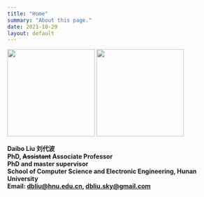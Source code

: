 ```yaml
---
title: "Home"
summary: "About this page."
date: 2021-10-29
layout: default
---
```

<img src="https://user-images.githubusercontent.com/13343253/147853521-d2bedb4d-bab5-483f-9ed2-a406ef818d9f.png" class="CENy8b" role="img" width=200px>
<image src="https://user-images.githubusercontent.com/13343253/147853521-d2bedb4d-bab5-483f-9ed2-a406ef818d9f.png" width=200px>
<!-- ![image width=300 height=400](https://user-images.githubusercontent.com/13343253/147853521-d2bedb4d-bab5-483f-9ed2-a406ef818d9f.png) -->

  
**Daibo Liu   刘代波  
PhD, ~~Assistant~~ Associate Professor   
PhD and master supervisor  
School of Computer Science and Electronic Engineering, Hunan University  
Email: dbliu@hnu.edu.cn, 	 dbliu.sky@gmail.com**

